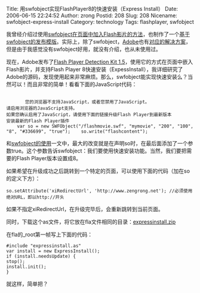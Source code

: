 Title: 用swfobject实现FlashPlayer8的快速安装（Express Install）
Date: 2006-06-15 22:24:52
Author: zrong
Postid: 208
Slug: 208
Nicename: swfobject-express-install
Category: technology
Tags: flashplayer, swfobject

我曾经介绍过使用[swfobject在页面中加入Flash影片的方法](http://www.zengrong.net/?p=103)，也制作了一个[基于swfobject的发布模版](http://www.zengrong.net/?p=185)。实际上，除了swfobject，[Adobe](http://www.adobe.com)也有[对应的解决方案](http://www.adobe.com/devnet/activecontent/articles/devletter.html)，但是由于我感觉没有swfobject好用，就没有介绍，也从未使用过。

现在，Adobe发布了[Flash Player Detection Kit
1.5](http://www.adobe.com/go/fp_detectionkit)，使用它的方式在页面中嵌入Flash影片，并支持Flash
Player
8快速安装（ExpessInstall），我详细研究了Adobe的源码，发现使用起来非常麻烦。那么，swfobject能实现快速安装么？当然可以！而且非常的简单！看看下面的JavaScript代码：<!--more-->

``` {lang="html"}

       您的浏览器不支持JavaScript，或者您禁用了JavaScript。
请启用浏览器的JavaScript支持。
如果您确认启用了JavaScript，请使用下面的链接升级Flash Player到最新版本
安装最新的Flash Player插件
    var so = new SWFObject("/flashmovie.swf", "mymovie", "200", "100", "8", "#336699", "true");    so.write("flashcontent"); 
```

和[swfobject的使用](http://www.zengrong.net/?p=103)一文中，最大的改变就是在声明so时，在最后面添加了一个参数true。这个参数告诉swfobject：我们要使用快速安装功能。当然，我们要把需要的Flash
Player版本设置成8。

如果希望在升级成功之后跳转到一个特定的页面，可以使用下面的代码（加在so的定义下方）：

``` {lang="JavaScript"}
so.setAttribute('xiRedirectUrl', 'http://www.zengrong.net'); //必须使用绝对URL，即以http://开头
```

如果不指定xiRedirectUrl，在升级完毕后，会重新跳转到当前页面。

同时，下载这个as文件，将它放在fla文件相同的目录：[expressinstall.zip](/wp-content/uploads/2006/06/expressinstall.zip)

在fla的\_root第一帧写上下面的代码：

``` {lang="ActionScript"}
#include "expressinstall.as"
var install = new ExpressInstall();
if (install.needsUpdate) {
stop();
install.init();
}
```

就这样，简单把？


